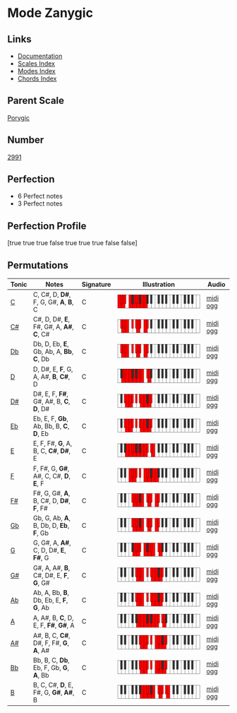 # Mode Zanygic

## Links

- [Documentation](index.md)
- [Scales Index](Scales.md)
- [Modes Index](Modes.md)
- [Chords Index](Chords.md)

## Parent Scale

[Porygic](ScalePorygic.md)

## Number

[2991](https://ianring.com/musictheory/scales/2991)

## Perfection

- 6 Perfect notes
- 3 Perfect notes

## Perfection Profile

[true true true false true true true false false]

## Permutations

| Tonic | Notes | Signature | Illustration | Audio |
|-------|-------|-----------|--------------|-------|
| [C](ModeCNaturalZanygic.md) | C, C#, D, **D#**, F, G, G#, **A**, **B**, C | C | ![CNaturalZanygic](ModeCNaturalZanygic.png) | [midi](ModeCNaturalZanygic.mid) [ogg](ModeCNaturalZanygic.ogg) |
| [C#](ModeCSharpZanygic.md) | C#, D, D#, **E**, F#, G#, A, **A#**, **C**, C# | C | ![CSharpZanygic](ModeCSharpZanygic.png) | [midi](ModeCSharpZanygic.mid) [ogg](ModeCSharpZanygic.ogg) |
| [Db](ModeDFlatZanygic.md) | Db, D, Eb, **E**, Gb, Ab, A, **Bb**, **C**, Db | C | ![DFlatZanygic](ModeDFlatZanygic.png) | [midi](ModeDFlatZanygic.mid) [ogg](ModeDFlatZanygic.ogg) |
| [D](ModeDNaturalZanygic.md) | D, D#, E, **F**, G, A, A#, **B**, **C#**, D | C | ![DNaturalZanygic](ModeDNaturalZanygic.png) | [midi](ModeDNaturalZanygic.mid) [ogg](ModeDNaturalZanygic.ogg) |
| [D#](ModeDSharpZanygic.md) | D#, E, F, **F#**, G#, A#, B, **C**, **D**, D# | C | ![DSharpZanygic](ModeDSharpZanygic.png) | [midi](ModeDSharpZanygic.mid) [ogg](ModeDSharpZanygic.ogg) |
| [Eb](ModeEFlatZanygic.md) | Eb, E, F, **Gb**, Ab, Bb, B, **C**, **D**, Eb | C | ![EFlatZanygic](ModeEFlatZanygic.png) | [midi](ModeEFlatZanygic.mid) [ogg](ModeEFlatZanygic.ogg) |
| [E](ModeENaturalZanygic.md) | E, F, F#, **G**, A, B, C, **C#**, **D#**, E | C | ![ENaturalZanygic](ModeENaturalZanygic.png) | [midi](ModeENaturalZanygic.mid) [ogg](ModeENaturalZanygic.ogg) |
| [F](ModeFNaturalZanygic.md) | F, F#, G, **G#**, A#, C, C#, **D**, **E**, F | C | ![FNaturalZanygic](ModeFNaturalZanygic.png) | [midi](ModeFNaturalZanygic.mid) [ogg](ModeFNaturalZanygic.ogg) |
| [F#](ModeFSharpZanygic.md) | F#, G, G#, **A**, B, C#, D, **D#**, **F**, F# | C | ![FSharpZanygic](ModeFSharpZanygic.png) | [midi](ModeFSharpZanygic.mid) [ogg](ModeFSharpZanygic.ogg) |
| [Gb](ModeGFlatZanygic.md) | Gb, G, Ab, **A**, B, Db, D, **Eb**, **F**, Gb | C | ![GFlatZanygic](ModeGFlatZanygic.png) | [midi](ModeGFlatZanygic.mid) [ogg](ModeGFlatZanygic.ogg) |
| [G](ModeGNaturalZanygic.md) | G, G#, A, **A#**, C, D, D#, **E**, **F#**, G | C | ![GNaturalZanygic](ModeGNaturalZanygic.png) | [midi](ModeGNaturalZanygic.mid) [ogg](ModeGNaturalZanygic.ogg) |
| [G#](ModeGSharpZanygic.md) | G#, A, A#, **B**, C#, D#, E, **F**, **G**, G# | C | ![GSharpZanygic](ModeGSharpZanygic.png) | [midi](ModeGSharpZanygic.mid) [ogg](ModeGSharpZanygic.ogg) |
| [Ab](ModeAFlatZanygic.md) | Ab, A, Bb, **B**, Db, Eb, E, **F**, **G**, Ab | C | ![AFlatZanygic](ModeAFlatZanygic.png) | [midi](ModeAFlatZanygic.mid) [ogg](ModeAFlatZanygic.ogg) |
| [A](ModeANaturalZanygic.md) | A, A#, B, **C**, D, E, F, **F#**, **G#**, A | C | ![ANaturalZanygic](ModeANaturalZanygic.png) | [midi](ModeANaturalZanygic.mid) [ogg](ModeANaturalZanygic.ogg) |
| [A#](ModeASharpZanygic.md) | A#, B, C, **C#**, D#, F, F#, **G**, **A**, A# | C | ![ASharpZanygic](ModeASharpZanygic.png) | [midi](ModeASharpZanygic.mid) [ogg](ModeASharpZanygic.ogg) |
| [Bb](ModeBFlatZanygic.md) | Bb, B, C, **Db**, Eb, F, Gb, **G**, **A**, Bb | C | ![BFlatZanygic](ModeBFlatZanygic.png) | [midi](ModeBFlatZanygic.mid) [ogg](ModeBFlatZanygic.ogg) |
| [B](ModeBNaturalZanygic.md) | B, C, C#, **D**, E, F#, G, **G#**, **A#**, B | C | ![BNaturalZanygic](ModeBNaturalZanygic.png) | [midi](ModeBNaturalZanygic.mid) [ogg](ModeBNaturalZanygic.ogg) |
